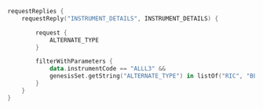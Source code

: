 <!--Below is an example of a **reqrep.kts** file where the single `requestReply` code block includes a `where` clause. You can find out more about `where` clauses on the [Basics](../../../server/request-server/basics/#where-block) page. -->

```kotlin
requestReplies {
    requestReply("INSTRUMENT_DETAILS", INSTRUMENT_DETAILS) {

        request {
            ALTERNATE_TYPE
        }

        filterWithParameters {
            data.instrumentCode == "ALLL3" &&                         
            genesisSet.getString("ALTERNATE_TYPE") in listOf("RIC", "BLOOMBERG") 
        }
    }
}
```